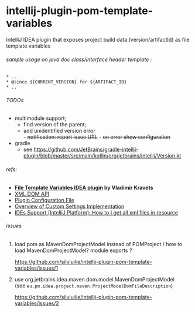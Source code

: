 
# intellij-plugin-pom-template-variables


IntelliJ IDEA plugin that exposes project build data (version/artifactId) as file template variables





###### sample usage on java doc class/interface header template :
 
    * ..
    * @since ${CURRENT_VERSION} for ${ARTIFACT_ID}
    * ..


###### TODOs

- multimodule support;
    - find version of the parent; 
    - add unidentified version error  
          - ~~notification: report issue URL~~
          - ~~on error show configuration~~ 
- gradle 
    - see https://github.com/JetBrains/gradle-intellij-plugin/blob/master/src/main/kotlin/org/jetbrains/intellij/Version.kt

###### refs: 
- **[File Template Variables IDEA plugin](https://github.com/vkravets/FileTemplatesVariable) by Vladimir Kravets**
- [XML DOM API](https://plugins.jetbrains.com/docs/intellij/xml-dom-api.html?from=jetbrains.org)
- [Plugin Configuration File](https://plugins.jetbrains.com/docs/intellij/plugin-configuration-file.html)
- [Overview of Custom Settings Implementation](https://plugins.jetbrains.com/docs/intellij/settings-tutorial.html#the-appsettingsstate-class)
- [ IDEs Support (IntelliJ Platform): How to I get all xml files in resource ](https://intellij-support.jetbrains.com/hc/en-us/community/posts/360010497879-How-to-I-get-all-xml-files-in-resource)

###### issues 
 
1. load pom as MavenDomProjectModel instead of POMProject / how to load MavenDomProjectModel?
   module exports ? 
   
   https://github.com/silviuilie/intellij-plugin-pom-template-variables/issues/1

2. use org.jetbrains.idea.maven.dom.model.MavenDomProjectModel  
   (see `eu.pm.idea.project.maven.ProjectModelDomFileDescription`) 
   
   https://github.com/silviuilie/intellij-plugin-pom-template-variables/issues/2

 

 

 
